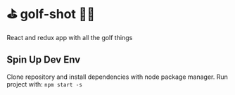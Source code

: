 # ⛳️ golf-shot 🏌🏼
React and redux app with all the golf things

## Spin Up Dev Env
Clone repository and install dependencies with node package manager. 
Run project with: 
```npm start -s ```